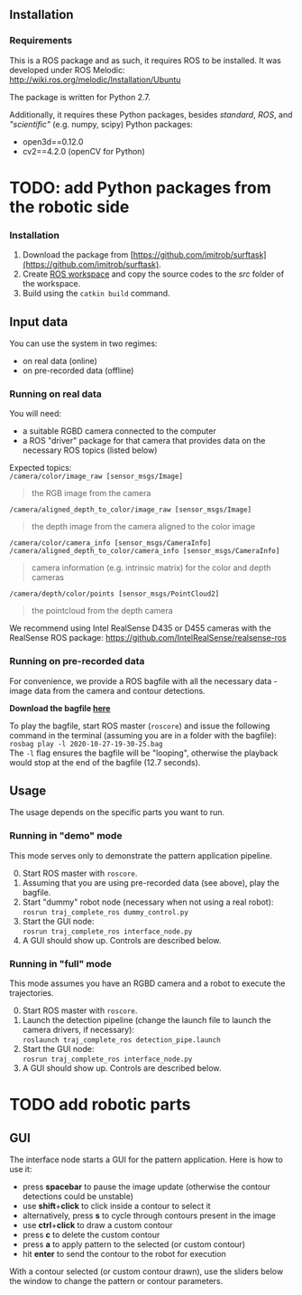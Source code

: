 ## Installation  

### Requirements  

This is a ROS package and as such, it requires ROS to be installed. It was developed under ROS Melodic:  
http://wiki.ros.org/melodic/Installation/Ubuntu  

The package is written for Python 2.7.  

Additionally, it requires these Python packages, besides _standard_, _ROS_, and _"scientific"_ (e.g. numpy, scipy) Python packages:  
* open3d==0.12.0  
* cv2==4.2.0 (openCV for Python)  
# TODO: add Python packages from the robotic side  

### Installation  

1) Download the package from [https://github.com/imitrob/surftask](https://github.com/imitrob/surftask).
2) Create [ROS workspace](http://wiki.ros.org/catkin/Tutorials/create_a_workspace) and copy the source codes to the _src_ folder of the workspace.  
3) Build using the `catkin build` command.  


## Input data  

You can use the system in two regimes:  
* on real data (online)  
* on pre-recorded data (offline)  

### Running on real data  

You will need:  
* a suitable RGBD camera connected to the computer  
* a ROS "driver" package for that camera that provides data on the necessary ROS topics (listed below)  

Expected topics:  
`/camera/color/image_raw [sensor_msgs/Image]`  
>  the RGB image from the camera  

`/camera/aligned_depth_to_color/image_raw [sensor_msgs/Image]`  
>  the depth image from the camera aligned to the color image  

`/camera/color/camera_info [sensor_msgs/CameraInfo]`  
`/camera/aligned_depth_to_color/camera_info [sensor_msgs/CameraInfo]`  
>  camera information (e.g. intrinsic matrix) for the color and depth cameras  

`/camera/depth/color/points [sensor_msgs/PointCloud2]`  
>  the pointcloud from the depth camera  

We recommend using Intel RealSense D435 or D455 cameras with the RealSense ROS package: https://github.com/IntelRealSense/realsense-ros  

### Running on pre-recorded data  

For convenience, we provide a ROS bagfile with all the necessary data - image data from the camera and contour detections.  

**Download the bagfile [here](https://drive.google.com/file/d/1p2BZwrEM5qTO04XNjmWiur6AsTcuHaYT/view?usp=sharing)**

To play the bagfile, start ROS master (`roscore`) and issue the following command in the terminal (assuming you are in a folder with the bagfile):  
`rosbag play -l 2020-10-27-19-30-25.bag`  
The `-l` flag ensures the bagfile will be "looping", otherwise the playback would stop at the end of the bagfile (12.7 seconds).  

## Usage  

The usage depends on the specific parts you want to run.

### Running in "demo" mode

This mode serves only to demonstrate the pattern application pipeline.

0) Start ROS master with `roscore`.  
1) Assuming that you are using pre-recorded data (see above), play the bagfile.  
2) Start "dummy" robot node (necessary when not using a real robot):  
  `rosrun traj_complete_ros dummy_control.py`
3) Start the GUI node:  
  `rosrun traj_complete_ros interface_node.py`
4) A GUI should show up. Controls are described below.

### Running in "full" mode

This mode assumes you have an RGBD camera and a robot to execute the trajectories.

0) Start ROS master with `roscore`.  
1) Launch the detection pipeline (change the launch file to launch the camera drivers, if necessary):  
  `roslaunch traj_complete_ros detection_pipe.launch`
2) Start the GUI node:  
  `rosrun traj_complete_ros interface_node.py`
3) A GUI should show up. Controls are described below.
# TODO add robotic parts



## GUI  

The interface node starts a GUI for the pattern application. Here is how to use it:  
* press __spacebar__ to pause the image update (otherwise the contour detections could be unstable)  
* use __shift__+__click__ to click inside a contour to select it  
* alternatively, press __s__ to cycle through contours present in the image  
* use __ctrl__+__click__ to draw a custom contour  
* press __c__ to delete the custom contour  
* press __a__ to apply pattern to the selected (or custom contour)  
* hit __enter__ to send the contour to the robot for execution  

With a contour selected (or custom contour drawn), use the sliders below the window to change the pattern or contour parameters.  